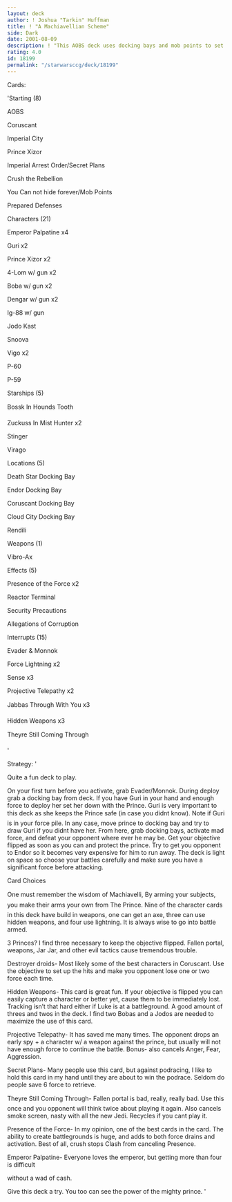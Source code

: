 ```yaml
---
layout: deck
author: ! Joshua "Tarkin" Huffman
title: ! "A Machiavellian Scheme"
side: Dark
date: 2001-08-09
description: ! "This AOBS deck uses docking bays and mob points to set up a lot of force activation and force drain locations. Able to beat the crap out of many popular light side decks."
rating: 4.0
id: 18199
permalink: "/starwarsccg/deck/18199"
---
```

Cards: 

'Starting (8)

AOBS

Coruscant

Imperial City

Prince Xizor

Imperial Arrest Order/Secret Plans

Crush the Rebellion

You Can not hide forever/Mob Points

Prepared Defenses


Characters (21)

Emperor Palpatine x4

Guri x2

Prince Xizor x2

4-Lom w/ gun x2

Boba w/ gun x2

Dengar w/ gun x2

Ig-88 w/ gun

Jodo Kast 

Snoova

Vigo x2

P-60

P-59


Starships (5)

Bossk In Hounds Tooth

Zuckuss In Mist Hunter x2

Stinger

Virago


Locations (5)

Death Star Docking Bay

Endor Docking Bay

Coruscant Docking Bay

Cloud City Docking Bay

Rendili


Weapons (1)

Vibro-Ax


Effects (5)

Presence of the Force x2

Reactor Terminal

Security Precautions

Allegations of Corruption


Interrupts (15)

Evader & Monnok

Force Lightning x2

Sense x3

Projective Telepathy x2

Jabbas Through With You x3

Hidden Weapons x3

Theyre Still Coming Through

'

Strategy: '

Quite a fun deck to play.  

On your first turn before you activate, grab Evader/Monnok. During deploy grab a docking bay from deck. If you have Guri in your hand and enough force to deploy her set her down with the Prince. Guri is very important to this deck as she keeps the Prince safe (in case you didnt know).  Note if Guri is in your force pile. In any case, move prince to docking bay and try to draw Guri if you didnt have her.  From here, grab docking bays, activate mad force, and defeat your opponent  where ever he may be.  Get your objective flipped as soon as you can and protect the prince.  Try to get you opponent to Endor so it becomes very expensive for him to run away. The deck is light on space so choose your battles carefully and make sure you have a significant force before attacking.


Card Choices

One must remember the wisdom of Machiavelli, By arming your subjects, you make their arms your own from The Prince. Nine of the character cards in this deck have build in weapons, one can get an axe, three can use hidden weapons, and four use lightning. It is always wise to go into battle armed.


3 Princes? I find three necessary to keep the objective flipped. Fallen portal, weapons, Jar Jar, and other evil tactics cause tremendous trouble.


Destroyer droids- Most likely some of the best characters in Coruscant. Use the objective to set up the hits and make you opponent lose one or two force each time.


Hidden Weapons- This card is great fun. If your objective is flipped you can easily capture a character or better yet, cause them to be immediately lost. Tracking isn’t that hard either if Luke is at a battleground. A good amount of threes and twos in the deck. I find two Bobas and a Jodos are needed to maximize the use of this card.


Projective Telepathy- It has saved me many times. The opponent drops an early spy + a character w/ a weapon against the prince, but usually will not have enough force to continue the battle. Bonus- also cancels Anger, Fear, Aggression.


Secret Plans- Many people use this card, but against podracing, I like to hold this card in my hand until they are about to win the podrace. Seldom do people save 6 force to retrieve.


Theyre Still Coming Through-  Fallen portal is bad, really, really bad.  Use this once and you opponent will think twice about playing it again. Also cancels smoke screen, nasty with all the new Jedi.  Recycles if you cant play it.


Presence of the Force- In my opinion, one of the best cards in the card. The ability to create battlegrounds is huge, and adds to both force drains and activation. Best of all, crush stops Clash from canceling Presence.


Emperor Palpatine- Everyone loves the emperor, but getting more than four is difficult

without a wad of cash.  



Give this deck a try. You too can see the power of the mighty prince.  '
